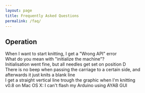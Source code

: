 ```yaml
---
layout: page
title: Frequently Asked Questions
permalink: /faq/
---
```


<script language="javascript" type="text/javascript">
function toggleNode(node)
      {
        var nodeArray = node.childNodes;
        for(i=0; i < nodeArray.length; i++)
       {
         node = nodeArray[i];
         if (node.tagName && node.tagName.toLowerCase() == 'div')
           node.style.display = (node.style.display == 'block') ? 'none' : 'block';
       }
     }
</script>

## Operation

<div><span onclick="toggleNode(this.parentNode); return  false;"><a>
        When I want to start knitting, I get a "Wrong API" error
    </a></span>
    <div style="display: none;">
        The firmware version on the Arduino does not match your AYAB GUI version. <br>Please load the appropriate firmware version to the Arduino (AYAB GUI v0.8 -> Arduino Firmware v0.8)
    </div>
</div>

<div><span onclick="toggleNode(this.parentNode); return  false;"><a>
        What do you mean with "initialize the machine"?
    </a></span>
    <div style="display: none;">
    <ul>
    <li>Load picture</li>
    <li>Select the correct Serial-Port</li>
    <li>Set Start- and Stop needle</li>
    <li>Click configure</li>
    <li>Click knit</li>
    <li>Set the carriage on KC</li>
    <li>Pass the left Sensor with the carriage from left to right</li>
    </ul>
    Now you should hear a double-beep from the shield and the Software should start transferring the picture line by line.
    </div>
</div>

<div><span onclick="toggleNode(this.parentNode); return  false;"><a>
        Initialisation went fine, but all needles get set on position D
    </a></span>
    <div style="display: none;">
    <ul>
    <li>Check if the machine is switched on and the power cord is plugged in</li>
    <li>Check if the solenoid connectors are connected properly</li>
    <li>Check the machine main fuse (see Brother service manual)</li>
    </ul>
    </div>
</div>

<div><span onclick="toggleNode(this.parentNode); return  false;"><a>
        There is no beep when passing the carriage to a certain side, and afterwards it just knits a blank line
    </a></span>
    <div style="display: none;">
        Please check your hall sensor connections (bad contact, wrong orientation of the connectors).
    </div>
</div>

<div><span onclick="toggleNode(this.parentNode); return  false;"><a>
        I get a straight vertical line trough the graphic when I'm knitting
    </a></span>
    <div style="display: none;">
        <img src="/assets/faq/faq_straight_line_error.jpg" width="250">
        Please check if the needles which cause the error are able to move freely. If they get stuck, it causes them to stay in one position.
    </div>
</div>

<div><span onclick="toggleNode(this.parentNode); return  false;"><a>
        v0.8 on Mac OS X: I can't flash my Arduino using AYAB GUI
    </a></span>
    <div style="display: none;">
    That's right, it seems that flashing is not possible in this version. Either you are able to flash the firmware hex file manually using another tool (e.g. avrdude) or you use a Windows or Linux computer for flashing with the AYAB GUI.
    </div>
</div>
